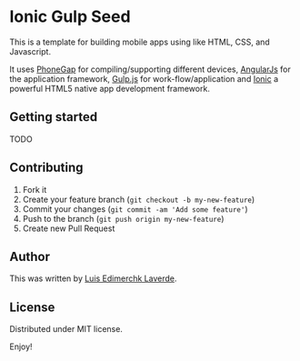 Ionic Gulp Seed
===============


This is a template for building mobile apps using like HTML, CSS, and Javascript.

It uses [PhoneGap](http://phonegap.com/) for compiling/supporting different devices, [AngularJs](http://angularjs.org/) for the application framework, [Gulp.js](http://gulpjs.com/) for work-flow/application and [Ionic](http://ionicframework.com/) a powerful HTML5 native app development framework.


## Getting started

TODO


## Contributing

1. Fork it
2. Create your feature branch (`git checkout -b my-new-feature`)
3. Commit your changes (`git commit -am 'Add some feature'`)
4. Push to the branch (`git push origin my-new-feature`)
5. Create new Pull Request


## Author
This was written by [Luis Edimerchk Laverde](http:///edymerchk.com).


## License

Distributed under MIT license.

Enjoy!